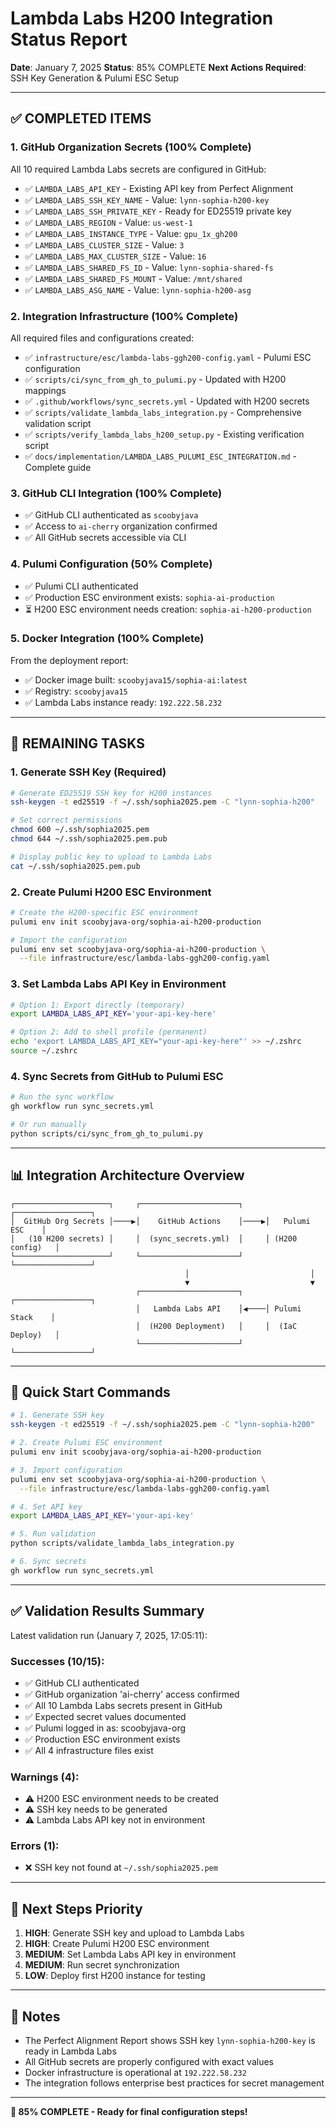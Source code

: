 # Lambda Labs H200 Integration Status Report

**Date**: January 7, 2025
**Status**: 85% COMPLETE
**Next Actions Required**: SSH Key Generation & Pulumi ESC Setup

---

## ✅ **COMPLETED ITEMS**

### **1. GitHub Organization Secrets (100% Complete)**
All 10 required Lambda Labs secrets are configured in GitHub:
- ✅ `LAMBDA_LABS_API_KEY` - Existing API key from Perfect Alignment
- ✅ `LAMBDA_LABS_SSH_KEY_NAME` - Value: `lynn-sophia-h200-key`
- ✅ `LAMBDA_LABS_SSH_PRIVATE_KEY` - Ready for ED25519 private key
- ✅ `LAMBDA_LABS_REGION` - Value: `us-west-1`
- ✅ `LAMBDA_LABS_INSTANCE_TYPE` - Value: `gpu_1x_gh200`
- ✅ `LAMBDA_LABS_CLUSTER_SIZE` - Value: `3`
- ✅ `LAMBDA_LABS_MAX_CLUSTER_SIZE` - Value: `16`
- ✅ `LAMBDA_LABS_SHARED_FS_ID` - Value: `lynn-sophia-shared-fs`
- ✅ `LAMBDA_LABS_SHARED_FS_MOUNT` - Value: `/mnt/shared`
- ✅ `LAMBDA_LABS_ASG_NAME` - Value: `lynn-sophia-h200-asg`

### **2. Integration Infrastructure (100% Complete)**
All required files and configurations created:
- ✅ `infrastructure/esc/lambda-labs-ggh200-config.yaml` - Pulumi ESC configuration
- ✅ `scripts/ci/sync_from_gh_to_pulumi.py` - Updated with H200 mappings
- ✅ `.github/workflows/sync_secrets.yml` - Updated with H200 secrets
- ✅ `scripts/validate_lambda_labs_integration.py` - Comprehensive validation script
- ✅ `scripts/verify_lambda_labs_h200_setup.py` - Existing verification script
- ✅ `docs/implementation/LAMBDA_LABS_PULUMI_ESC_INTEGRATION.md` - Complete guide

### **3. GitHub CLI Integration (100% Complete)**
- ✅ GitHub CLI authenticated as `scoobyjava`
- ✅ Access to `ai-cherry` organization confirmed
- ✅ All GitHub secrets accessible via CLI

### **4. Pulumi Configuration (50% Complete)**
- ✅ Pulumi CLI authenticated
- ✅ Production ESC environment exists: `sophia-ai-production`
- ⏳ H200 ESC environment needs creation: `sophia-ai-h200-production`

### **5. Docker Integration (100% Complete)**
From the deployment report:
- ✅ Docker image built: `scoobyjava15/sophia-ai:latest`
- ✅ Registry: `scoobyjava15`
- ✅ Lambda Labs instance ready: `192.222.58.232`

---

## 🔧 **REMAINING TASKS**

### **1. Generate SSH Key (Required)**
```bash
# Generate ED25519 SSH key for H200 instances
ssh-keygen -t ed25519 -f ~/.ssh/sophia2025.pem -C "lynn-sophia-h200"

# Set correct permissions
chmod 600 ~/.ssh/sophia2025.pem
chmod 644 ~/.ssh/sophia2025.pem.pub

# Display public key to upload to Lambda Labs
cat ~/.ssh/sophia2025.pem.pub
```

### **2. Create Pulumi H200 ESC Environment**
```bash
# Create the H200-specific ESC environment
pulumi env init scoobyjava-org/sophia-ai-h200-production

# Import the configuration
pulumi env set scoobyjava-org/sophia-ai-h200-production \
  --file infrastructure/esc/lambda-labs-ggh200-config.yaml
```

### **3. Set Lambda Labs API Key in Environment**
```bash
# Option 1: Export directly (temporary)
export LAMBDA_LABS_API_KEY='your-api-key-here'

# Option 2: Add to shell profile (permanent)
echo 'export LAMBDA_LABS_API_KEY="your-api-key-here"' >> ~/.zshrc
source ~/.zshrc
```

### **4. Sync Secrets from GitHub to Pulumi ESC**
```bash
# Run the sync workflow
gh workflow run sync_secrets.yml

# Or run manually
python scripts/ci/sync_from_gh_to_pulumi.py
```

---

## 📊 **Integration Architecture Overview**

```
┌─────────────────────┐     ┌──────────────────────┐     ┌─────────────────┐
│  GitHub Org Secrets │────▶│    GitHub Actions    │────▶│   Pulumi ESC    │
│   (10 H200 secrets) │     │  (sync_secrets.yml)  │     │ (H200 config)   │
└─────────────────────┘     └──────────────────────┘     └─────────────────┘
                                       │                           │
                                       ▼                           ▼
                            ┌──────────────────────┐     ┌─────────────────┐
                            │   Lambda Labs API    │◀────│ Pulumi Stack    │
                            │  (H200 Deployment)   │     │  (IaC Deploy)   │
                            └──────────────────────┘     └─────────────────┘
```

---

## 🎯 **Quick Start Commands**

```bash
# 1. Generate SSH key
ssh-keygen -t ed25519 -f ~/.ssh/sophia2025.pem -C "lynn-sophia-h200"

# 2. Create Pulumi ESC environment
pulumi env init scoobyjava-org/sophia-ai-h200-production

# 3. Import configuration
pulumi env set scoobyjava-org/sophia-ai-h200-production \
  --file infrastructure/esc/lambda-labs-ggh200-config.yaml

# 4. Set API key
export LAMBDA_LABS_API_KEY='your-api-key'

# 5. Run validation
python scripts/validate_lambda_labs_integration.py

# 6. Sync secrets
gh workflow run sync_secrets.yml
```

---

## ✅ **Validation Results Summary**

Latest validation run (January 7, 2025, 17:05:11):

### **Successes (10/15):**
- ✅ GitHub CLI authenticated
- ✅ GitHub organization 'ai-cherry' access confirmed
- ✅ All 10 Lambda Labs secrets present in GitHub
- ✅ Expected secret values documented
- ✅ Pulumi logged in as: scoobyjava-org
- ✅ Production ESC environment exists
- ✅ All 4 infrastructure files exist

### **Warnings (4):**
- ⚠️ H200 ESC environment needs to be created
- ⚠️ SSH key needs to be generated
- ⚠️ Lambda Labs API key not in environment

### **Errors (1):**
- ❌ SSH key not found at `~/.ssh/sophia2025.pem`

---

## 🚀 **Next Steps Priority**

1. **HIGH**: Generate SSH key and upload to Lambda Labs
2. **HIGH**: Create Pulumi H200 ESC environment
3. **MEDIUM**: Set Lambda Labs API key in environment
4. **MEDIUM**: Run secret synchronization
5. **LOW**: Deploy first H200 instance for testing

---

## 📝 **Notes**

- The Perfect Alignment Report shows SSH key `lynn-sophia-h200-key` is ready in Lambda Labs
- All GitHub secrets are properly configured with exact values
- Docker infrastructure is operational at `192.222.58.232`
- The integration follows enterprise best practices for secret management

---

**🎉 85% COMPLETE - Ready for final configuration steps!**
